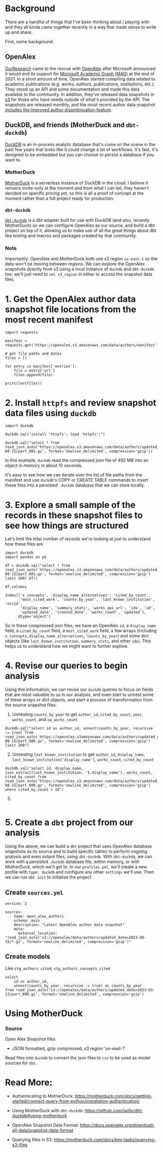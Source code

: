 
# Background

There are a handful of things that I've been thinking about / playing with and they all kinda came together recently in a way that made sense to write up and share. 

First, some background:

## OpenAlex

[OurResearch](https://ourresearch.org) came to the rescue with [OpenAlex](https://openalex.org) after Microsoft announced it would end its support for [Microsoft Academic Graph (MAG)](https://www.microsoft.com/en-us/research/project/microsoft-academic-graph/) at the end of 2021. In a short amount of time, OpenAlex started compiling data related to academic publications (e.g. works, authors, publications, institutions, etc.). They stood up an API and some documentation and made this data available to the community. In addition, they've released data snapshots in [s3](https://registry.opendata.aws/openalex/) for those who have needs outside of what's provided by the API. The snapshots are released monthly, and the most recent author data snapshot [includes the improved author disambiguation feature](https://groups.google.com/g/openalex-users/c/yRgoy2oD2f8/m/iXfGguhQBgAJ).

## DuckDB, and friends (MotherDuck and `dbt-duckdb`)

[DuckDB](https://duckdb.org) is an in-process analytic database that's come on the scene in the past few years that looks like it could change a lot of workflows. It's fast, it's designed to be embedded but you can choose to persist a database if you want to. 

### MotherDuck

[MotherDuck](https://motherduck.com) is a serverless instance of DuckDB in the cloud. I believe it remains invite-only at the moment and from what I can tell, they haven't decided on specific pricing yet, so this is all a proof of concept at the moment rather than a full project ready for production. 

### `dbt-duckdb`

[`dbt-duckdb`](https://github.com/jwills/dbt-duckdb) is a dbt adapter built for use with DuckDB (and also, recently MotherDuck) so we can configure OpenAlex as our source, and build a dbt project on top of it, allowing us to make use of all the great things about dbt like testing and macros and packages created by that community.


### Note

Importantly: OpenAlex and MotherDuck both use s3 region `us-east-1` so the data won't be moving between regions. We can explore the OpenAlex snapshots directly from s3 using a local instance of `duckdb` and `dbt-duckdb` too; we'll just need to `set s3_region` in either to access the snapshot data files. 



# 1. Get the OpenAlex author data snapshot file locations from the most recent manifest

```
import requests

manifest = requests.get('https://openalex.s3.amazonaws.com/data/authors/manifest').json()

# get file paths and dates
files = []

for entry in manifest['entries']:
    file = entry['url']
    files.append(file)

print(len(files))
```

# 2. Install `httpfs` and review snapshot data files using `duckdb`

```
import duckdb

duckdb.sql("install 'httpfs'; load 'httpfs';")

duckdb.sql("select * from read_json_auto('https://openalex.s3.amazonaws.com/data/authors/updated_date%3D2023-08-15/part_001.gz', format='newline_delimited', compression='gzip'))
```

In this example, `duckdb` read the compressed json file of 492 MB into an object in memory in about 10 seconds. 

It's easy to see how we can iterate over the list of file paths from the manifest and use `duckdb`'s COPY or CREATE TABLE commands to insert these files into a persisted `.duckdb` database that we can store locally.


# 3. Explore a small sample of the records in these snapshot files to see how things are structured

Let's limit the total number of records we're looking at just to understand how these files are 

```
import duckdb
import pandas as pd

df = duckdb.sql("select * from read_json_auto('https://openalex.s3.amazonaws.com/data/authors/updated_date%3D2023-08-15/part_001.gz', format='newline_delimited', compression='gzip') limit 100).df()

df.columns

Index(['x_concepts', 'display_name_alternatives', 'cited_by_count',
       'most_cited_work', 'counts_by_year', 'last_known_institution', 'orcid',
       'display_name', 'summary_stats', 'works_api_url', 'ids', 'id',
       'updated_date', 'created_date', 'works_count', 'updated'],
      dtype='object')

```

So in these compressed json files, we have an OpenAlex `id`, a `display_name` field, a `cited_by_count` field, a `most_cited_work` field, a few arrays (including `x_concepts`, `display_name_alternatives`, '`counts_by_year`) and some dict objects (like `last_known_institution`, `summary_stats`, and other `ids`). This helps us to understand how we might want to further explore.



# 4. Revise our queries to begin analysis

Using this information, we can revise our `duckdb` queries to focus on fields that are most valuable to us in our analysis, and even start to unnest some of these arrays or dict objects, and start a process of transformation from the source snapshot files.

1. Unnesting `counts_by_year` to get `author_id`, `cited_by_count`, `year`, `works_count`, and `oa_works_count`
```
duckdb.sql("select id as author_id, unnest(counts_by_year, recursive := true) from read_json_auto('https://openalex.s3amazonaws.com/data/authors/updated_date%3D2023-08-15/part_000.gz', format='newline_delimited', compression='gzip') limit 200")
```

2. Unnesting `last_known_institution` to get `author_id`, `display_name`, `last_known_institution['display_name']`, `works_count`, `cited_by_count`
```
duckdb.sql("select id, display_name, json_extract(last_known_institution, '$.display_name'), works_count, cited_by_count from read_json_auto('https://openalex.s3.amazonaws.com/data/authors/updated_date%3D2023-08-15/part_000.gz', format='newline_delimited', compression='gzip') where cited_by_count > 10")
```

3. 
```

```



# 5. Create a `dbt` project from our analysis

Using the above, we can build a `dbt` project that uses OpenAlex database snapshots as its source and to build specific tables to perform ongoing analysis and even output files, using `dbt-duckdb`. With `dbt-duckdb`, we can work with a persisted `.duckdb` database file, within memory, or with MotherDuck, which we'll get to. In our `profiles.yml`, we'll create a new profile with `type: duckdb` and configure any other `settings` we'll use. Then we can run `dbt init` to initialize the project 

## Create `sources.yml`
```
version: 2

sources:
  - name: open_alex_authors
    schema: main
    description: "Latest OpenAlex author data snapshot"
    meta:
      external_location: "read_json_auto('s3://openalex/data/authors/updated_date=2023-08-15/*.gz', format='newline_delimited', compression='gzip')"
```

## Create models

Like `stg_authors_cited`, `stg_authors_concepts_cited`


```
select
    id as author_id,
    unnest(counts_by_year, recursive := true) as counts_by_year
from read_json_auto('s3://openalex/data/authors/updated_date=2023-03-13/part_000.gz', format='newline_delimited', compression='gzip')
```



# Using MotherDuck




### Source

Open Alex Snapshot files

- JSON formatted, gzip compressed, s3 region 'us-east-1'





Read files into `duckdb` to convert the json files to `csv` to be used as model sources for `dbt`.


# Read More:

- Authenticating to MotherDuck: https://motherduck.com/docs/getting-started/connect-query-from-python/installation-authentication/

- Using MotherDuck with `dbt-duckdb`: https://github.com/jwills/dbt-duckdb#using-motherduck

- OpenAlex Snapshot Data Format: https://docs.openalex.org/download-all-data/snapshot-data-format

- Querying files in S3: https://motherduck.com/docs/key-tasks/querying-s3-files

